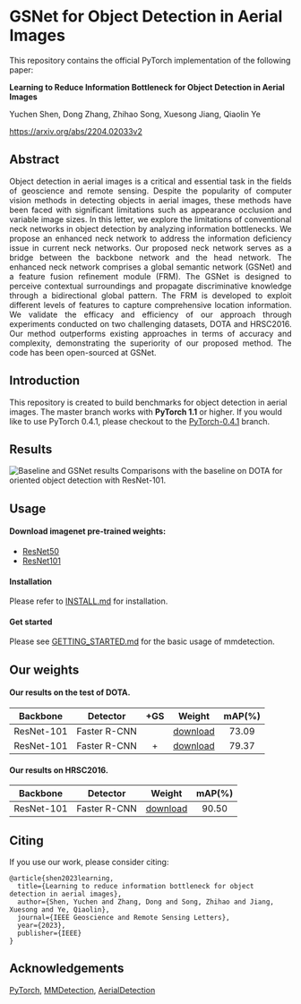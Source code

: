 
# GSNet for Object Detection in Aerial Images

This repository contains the official PyTorch implementation of the following paper:

**Learning to Reduce Information Bottleneck for Object Detection in Aerial Images**

Yuchen Shen, Dong Zhang, Zhihao Song, Xuesong Jiang, Qiaolin Ye

https://arxiv.org/abs/2204.02033v2

## Abstract
<p align="justify">
Object detection in aerial images is a critical and essential task in the fields of geoscience and remote sensing. Despite the popularity of computer vision methods in detecting objects in aerial images, these methods have been faced with significant limitations such as appearance occlusion and variable image sizes. In this letter, we explore the limitations of conventional neck networks in object detection by analyzing information bottlenecks. We propose an enhanced neck network to address the information deficiency issue in current neck networks. Our proposed neck network serves as a bridge between the backbone network and the head network. The enhanced neck network comprises a global semantic network (GSNet) and a feature fusion refinement module (FRM). The GSNet is designed to perceive contextual surroundings and propagate discriminative knowledge through a bidirectional global pattern. The FRM is developed to exploit different levels of features to capture comprehensive location information. We validate the efficacy and efficiency of our approach through experiments conducted on two challenging datasets, DOTA and HRSC2016. Our method outperforms existing approaches in terms of accuracy and complexity, demonstrating the superiority of our proposed method. The code has been open-sourced at GSNet.

## Introduction
This repository is created to build benchmarks for object detection in aerial images. The master branch works with **PyTorch 1.1** or higher. If you would like to use PyTorch 0.4.1, please checkout to the [PyTorch-0.4.1](https://github.com/open-mmlab/mmdetection/tree/pytorch-0.4.1) branch.

## Results
![Baseline and GSNet results](/show/fig3.png)
 Comparisons with the baseline on DOTA for oriented object detection with ResNet-101.

## Usage

#### Download imagenet pre-trained weights:
- [ResNet50](https://drive.google.com/file/d/1mQ9S0FzFpPHnocktH0DGVysufGt4tH0M/view?usp=sharing)
- [ResNet101](https://drive.google.com/file/d/1qlVf58T0fY4dddKst5i7-CL3DXhBi3Mp/view?usp=sharing)

#### Installation
Please refer to [INSTALL.md](INSTALL.md) for installation.

    
#### Get started
Please see [GETTING_STARTED.md](GETTING_STARTED.md) for the basic usage of mmdetection.

## Our weights
#### Our results on the test of DOTA.
|Backbone|Detector|+GS|Weight|mAP(%)|
|:---:|:---:|:---:|:---:|:---:|
|ResNet-101|Faster R-CNN||[download](https://github.com/ssyc123/GSNet/releases/download/v1.0/FastRCNN_DOTA_Baseline.pth)|73.09|
|ResNet-101|Faster R-CNN|+|[download](https://github.com/ssyc123/GSNet/releases/download/v1.0/FastRCNN_DOTA_GSNet.pth)|79.37|

#### Our results on HRSC2016.
|Backbone|Detector|Weight|mAP(%)|
|:---:|:---:|:---:|:---:|
|ResNet-101|Faster R-CNN|[download](https://github.com/ssyc123/GSNet/releases/download/v1.0/FastRcnn_HRSC_GSNet.pth)|90.50|

## Citing
If you use our work, please consider citing:
```
@article{shen2023learning,
  title={Learning to reduce information bottleneck for object detection in aerial images},
  author={Shen, Yuchen and Zhang, Dong and Song, Zhihao and Jiang, Xuesong and Ye, Qiaolin},
  journal={IEEE Geoscience and Remote Sensing Letters},
  year={2023},
  publisher={IEEE}
}
```

## Acknowledgements
[PyTorch](https://pytorch.org/), [MMDetection](https://github.com/open-mmlab/mmdetection), [AerialDetection](https://github.com/dingjiansw101/AerialDetection)
